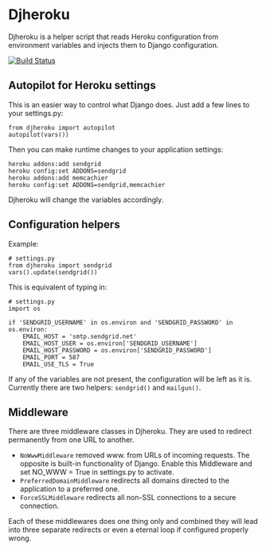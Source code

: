 Djheroku
========

Djheroku is a helper script that reads Heroku configuration from environment
variables and injects them to Django configuration.

[![Build Status](https://secure.travis-ci.org/fubaz/djheroku.png?branch=master)](http://travis-ci.org/fubaz/djheroku)

Autopilot for Heroku settings
-----------------------------

This is an easier way to control what Django does. Just add
a few lines to your settings.py:

    from djheroku import autopilot
    autopilot(vars())

Then you can make runtime changes to your application settings:

    heroku addons:add sendgrid
    heroku config:set ADDONS=sendgrid
    heroku addons:add memcachier
    heroku config:set ADDONS=sendgrid,memcachier

Djheroku will change the variables accordingly.

Configuration helpers
---------------------

Example:

    # settings.py
    from djheroku import sendgrid
    vars().update(sendgrid())

This is equivalent of typing in:

    # settings.py
    import os
    
    if 'SENDGRID_USERNAME' in os.environ and 'SENDGRID_PASSWORD' in os.environ:
        EMAIL_HOST = 'smtp.sendgrid.net'
        EMAIL_HOST_USER = os.environ['SENDGRID_USERNAME']
        EMAIL_HOST_PASSWORD = os.environ['SENDGRID_PASSWORD']
        EMAIL_PORT = 587
        EMAIL_USE_TLS = True

If any of the variables are not present, the configuration will be left as it
is. Currently there are two helpers: `sendgrid()` and `mailgun()`.

Middleware
----------

There are three middleware classes in Djheroku. They are used to redirect
permanently from one URL to another.

* `NoWwwMiddleware` removed www. from URLs of incoming requests.
  The opposite is built-in functionality of Django. Enable this Middleware
  and set NO_WWW = True in settings.py to activate.
* `PreferredDomainMiddleware` redirects all domains directed to the
  application to a preferred one.
* `ForceSSLMiddleware` redirects all non-SSL connections to a secure
  connection.

Each of these middlewares does one thing only and combined they will lead
into three separate redirects or even a eternal loop if configured
properly wrong.
